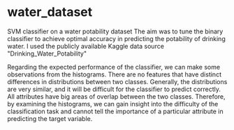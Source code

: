 # water_dataset
SVM classifier on a water potability dataset
The aim was to tune the binary classifier to achieve optimal accuracy in predicting the potability of drinking water.  I used the publicly available Kaggle data source "Drinking_Water_Potability"

Regarding the expected performance of the classifier, we can make some observations from the histograms. There are no features that have distinct differences in distributions between two classes. Generally, the distributions are very similar, and it will be difficult for the classifier to predict correctly. All attributes have big areas of overlap between the two classes.
Therefore, by examining the histograms, we can gain insight into the difficulty of the classification task and cannot tell the importance of a particular attribute in predicting the target variable.
